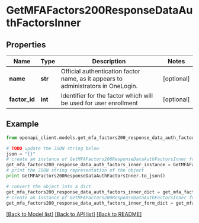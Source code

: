 # GetMFAFactors200ResponseDataAuthFactorsInner


## Properties
Name | Type | Description | Notes
------------ | ------------- | ------------- | -------------
**name** | **str** | Official authentication factor name, as it appears to administrators in OneLogin. | [optional] 
**factor_id** | **int** | Identifier for the factor which will be used for user enrollment | [optional] 

## Example

```python
from openapi_client.models.get_mfa_factors200_response_data_auth_factors_inner import GetMFAFactors200ResponseDataAuthFactorsInner

# TODO update the JSON string below
json = "{}"
# create an instance of GetMFAFactors200ResponseDataAuthFactorsInner from a JSON string
get_mfa_factors200_response_data_auth_factors_inner_instance = GetMFAFactors200ResponseDataAuthFactorsInner.from_json(json)
# print the JSON string representation of the object
print GetMFAFactors200ResponseDataAuthFactorsInner.to_json()

# convert the object into a dict
get_mfa_factors200_response_data_auth_factors_inner_dict = get_mfa_factors200_response_data_auth_factors_inner_instance.to_dict()
# create an instance of GetMFAFactors200ResponseDataAuthFactorsInner from a dict
get_mfa_factors200_response_data_auth_factors_inner_form_dict = get_mfa_factors200_response_data_auth_factors_inner.from_dict(get_mfa_factors200_response_data_auth_factors_inner_dict)
```
[[Back to Model list]](../README.md#documentation-for-models) [[Back to API list]](../README.md#documentation-for-api-endpoints) [[Back to README]](../README.md)


